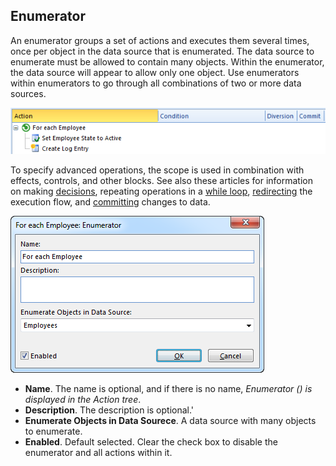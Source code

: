 ## Enumerator

An enumerator groups a set of actions and executes them several times, once per object in the data source that is enumerated. The data source to enumerate must be allowed to contain many objects. Within the enumerator, the data source will appear to allow only one object. Use enumerators within enumerators to go through all combinations of two or more data sources.  

![IDA6BDC260F1B24DAE.png](media/IDA6BDC260F1B24DAE.png)

To specify advanced operations, the scope is used in combination with effects, controls, and other blocks. See also these articles for information on making [decisions](decision.md), repeating operations in a [while loop](while-loop.md), [redirecting](../controls/redirect-execution.md) the execution flow, and [committing](scope.md) changes to data.

![ID790B8250AA5F448B.png](media/ID790B8250AA5F448B.png)

*   **Name**. The name is optional, and if there is no name, *Enumerator (<data source>) is displayed in the Action tree*.
*   **Description**. The description is optional.'
*   **Enumerate Objects in Data Sourece**. A data source with many objects to enumerate.
*   **Enabled**. Default selected. Clear the check box to disable the enumerator and all actions within it.